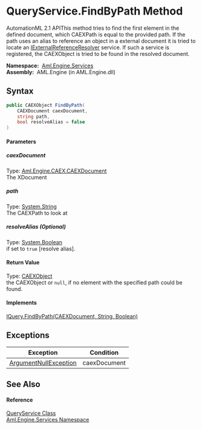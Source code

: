 QueryService.FindByPath Method
==============================
AutomationML 2.1 APIThis method tries to find the first element in the defined document, which CAEXPath is equal to the provided path. If the path uses an alias to reference an object in a external document it is tried to locate an [IExternalReferenceResolver][1] service. If such a service is registered, the CAEXObject is tried to be found in the resolved document.

  **Namespace:**  [Aml.Engine.Services][2]  
  **Assembly:**  AML.Engine (in AML.Engine.dll)

Syntax
------

```csharp
public CAEXObject FindByPath(
	CAEXDocument caexDocument,
	string path,
	bool resolveAlias = false
)
```

#### Parameters

##### *caexDocument*
Type: [Aml.Engine.CAEX.CAEXDocument][3]  
The XDocument

##### *path*
Type: [System.String][4]  
The CAEXPath to look at

##### *resolveAlias* (Optional)
Type: [System.Boolean][5]  
if set to `true` [resolve alias].

#### Return Value
Type: [CAEXObject][6]  
 the CAEXObject or `null`, if no element with the specified path could be found. 
#### Implements
[IQuery.FindByPath(CAEXDocument, String, Boolean)][7]  


Exceptions
----------

Exception                  | Condition    
-------------------------- | ------------ 
[ArgumentNullException][8] | caexDocument 


See Also
--------

#### Reference
[QueryService Class][9]  
[Aml.Engine.Services Namespace][2]  

[1]: ../../Aml.Engine.Services.Interfaces/IExternalReferenceResolver/README.md
[2]: ../README.md
[3]: ../../Aml.Engine.CAEX/CAEXDocument/README.md
[4]: https://docs.microsoft.com/dotnet/api/system.string
[5]: https://docs.microsoft.com/dotnet/api/system.boolean
[6]: ../../Aml.Engine.CAEX/CAEXObject/README.md
[7]: ../../Aml.Engine.Services.Interfaces/IQuery/FindByPath.md
[8]: https://docs.microsoft.com/dotnet/api/system.argumentnullexception
[9]: README.md
[10]: https://www.automationml.org
[11]: ../../icons/logoShade.png